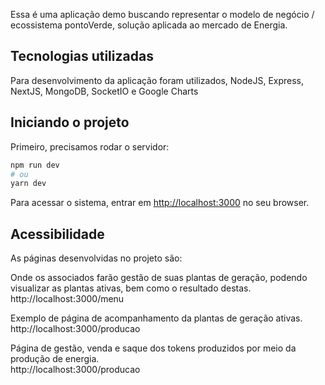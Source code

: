 Essa é uma aplicação demo buscando representar o modelo de negócio / ecossistema pontoVerde, solução aplicada ao mercado de Energia. 

## Tecnologias utilizadas

Para desenvolvimento da aplicação foram utilizados, NodeJS, Express, NextJS, MongoDB, SocketIO e Google Charts

## Iniciando o projeto

Primeiro, precisamos rodar o servidor:

```bash
npm run dev
# ou
yarn dev
```

Para acessar o sistema, entrar em [http://localhost:3000](http://localhost:3000) no seu browser.

## Acessibilidade

As páginas desenvolvidas no projeto são: 

Onde os associados farão gestão de suas plantas de geração, podendo visualizar as plantas ativas, bem como o resultado destas. 
http://localhost:3000/menu

Exemplo de página de acompanhamento da plantas de geração ativas. 
http://localhost:3000/producao


Página de gestão, venda e saque dos tokens produzidos por meio da produção de energia.  
http://localhost:3000/producao